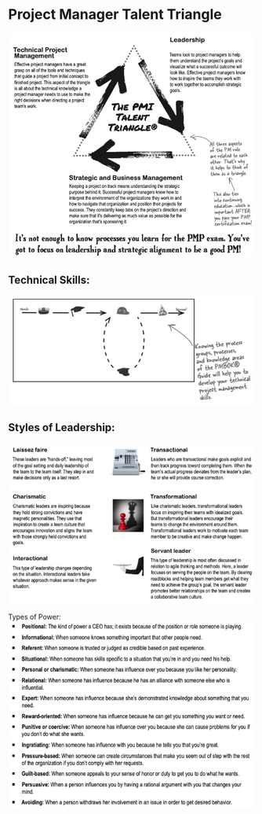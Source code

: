 # Project Manager Talent Triangle

![Talent Triangle](../09-Resource/../../98-Resources/PM-Talent-Triangle.png)

## Technical Skills:
![Technical Skills](../../98-Resources/PM-Skills.png)

## Styles of Leadership:
![Styles of Leadership](../../98-Resources/PM-Leadership.png)

Types of Power:
![Types of Power](../../98-Resources/PM-Power.png)